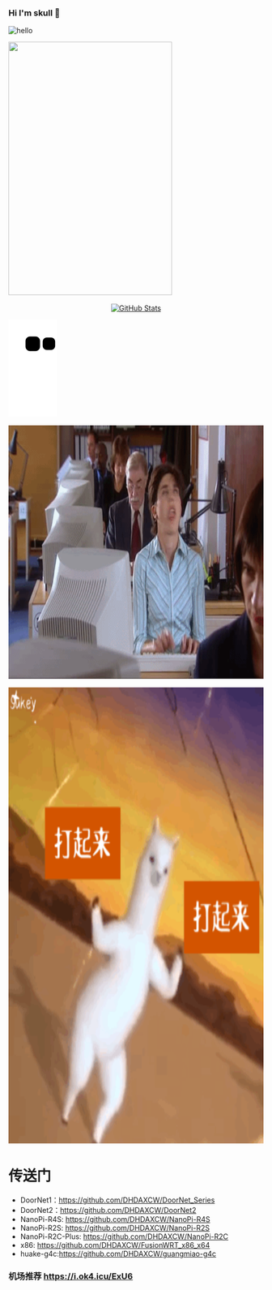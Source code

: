 
### Hi I'm skull 👋
![hello](https://views.whatilearened.today/views/github/DHDAXCW/deplives.svg)

<img src="https://tool.lu/netcard/" width=80% height="500">

<p align="center">
    <a href="https://github.com/DHDAXCW">
      <img alt="GitHub Stats" src="https://github-readme-stats.vercel.app/api?username=DHDAXCW&include_all_commits=true&count_private=false&bg_color=30,e96443,904e95&title_color=fff&text_color=fff" />
    </a>
</p>

![](https://raw.githubusercontent.com/DHDAXCW/DHDAXCW/output/github-snake.svg)

<img src="https://github.com/DHDAXCW/DHDAXCW/blob/main/home1.gif" width=100% height="500"></img>

<img src="https://github.com/DHDAXCW/DHDAXCW/blob/main/0.gif" width=100% height="900"></img>

# 传送门
- DoorNet1：https://github.com/DHDAXCW/DoorNet_Series
- DoorNet2：https://github.com/DHDAXCW/DoorNet2
- NanoPi-R4S: https://github.com/DHDAXCW/NanoPi-R4S
- NanoPi-R2S: https://github.com/DHDAXCW/NanoPi-R2S
- NanoPi-R2C-Plus: https://github.com/DHDAXCW/NanoPi-R2C
- x86: https://github.com/DHDAXCW/FusionWRT_x86_x64
- huake-g4c:https://github.com/DHDAXCW/guangmiao-g4c
### 机场推荐 https://i.ok4.icu/ExU6
